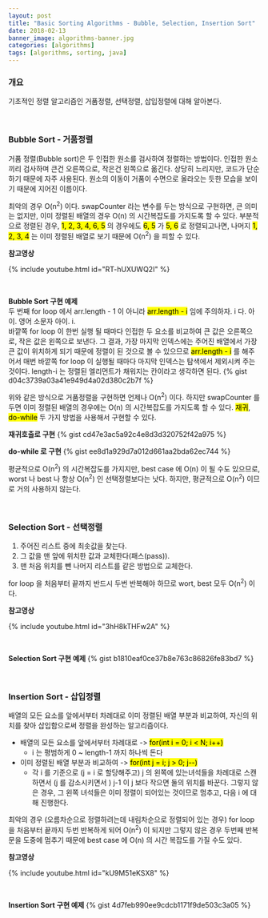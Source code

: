 ```yaml
---
layout: post
title: "Basic Sorting Algorithms - Bubble, Selection, Insertion Sort"
date: 2018-02-13
banner_image: algorithms-banner.jpg
categories: [algorithms]
tags: [algorithms, sorting, java]
---
```


### 개요
기초적인 정렬 알고리즘인 거품정렬, 선택정렬, 삽입정렬에 대해 알아본다.
<!--more-->


<br/>

### Bubble Sort - 거품정렬
거품 정렬(Bubble sort)은 두 인접한 원소를 검사하여 정렬하는 방법이다. 인접한 원소끼리 검사하며 큰건 오른쪽으로, 작은건 왼쪽으로 옮긴다.
상당히 느리지만, 코드가 단순하기 때문에 자주 사용된다. 원소의 이동이 거품이 수면으로 올라오는 듯한 모습을 보이기 때문에 지어진 이름이다.

최악의 경우 O(n<sup>2</sup>) 이다.
swapCounter 라는 변수를 두는 방식으로 구현하면, 큰 의미는 없지만, 이미 정렬된 배열의 경우 O(n) 의 시간복잡도를 가지도록 할 수 있다.
부분적으로 정렬된 경우, <mark>1, 2, 3, 4, 6, 5</mark> 의 경우에도 <mark>6, 5</mark> 가 <mark>5, 6</mark> 로 정렬되고나면,
나머지 <mark>1, 2, 3, 4</mark> 는 이미 정렬된 배열로 보기 때문에 O(n<sup>2</sup>) 을 피할 수 있다.

**참고영상**

{% include youtube.html id="RT-hUXUWQ2I" %}


<br/>

**Bubble Sort 구현 예제**<br/>
두 번째 for loop 에서 arr.length - 1 이 아니라 <mark>arr.length - i</mark> 임에 주의하자. i 다. 아이. 영어 소문자 아이. i.<br/>
바깥쪽 for loop 이 한번 실행 될 때마다 인접한 두 요소를 비교하여 큰 값은 오른쪽으로, 작은 값은 왼쪽으로 보낸다.
그 결과, 가장 마지막 인덱스에는 주어진 배열에서 가장 큰 값이 위치하게 되기 때문에 정렬이 된 것으로 볼 수 있으므로 <mark>arr.length - i</mark> 를 해주어서 매번 바깥쪽 for loop 이 실행될 때마다 마지막 인덱스는 탐색에서 제외시켜 주는 것이다.
length-i 는 정렬된 엘리먼트가 채워지는 칸이라고 생각하면 된다.
{% gist d04c3739a03a41e949d4a02d380c2b7f %}

위와 같은 방식으로 거품정렬을 구현하면 언제나 O(n<sup>2</sup>) 이다.
하지만 swapCounter 를 두면 이미 정렬된 배열의 경우에는 O(n) 의 시간복잡도를 가지도록 할 수 있다.
<mark>재귀</mark>, <mark>do-while</mark> 두 가지 방법을 사용해서 구현할 수 있다.

**재귀호출로 구현**
{% gist cd47e3ac5a92c4e8d3d320752f42a975 %}

**do-while 로 구현**
{% gist ee8d1a929d7a012d661aa2bda62ec744 %}

평균적으로 O(n<sup>2</sup>) 의 시간복잡도를 가지지만, best case 에 O(n) 이 될 수도 있으므로,
worst 나 best 나 항상 O(n<sup>2</sup>) 인 선택정렬보다는 낫다.
하지만, 평균적으로 O(n<sup>2</sup>) 이므로 거의 사용하지 않는다.

<br/>





### Selection Sort - 선택정렬
1. 주어진 리스트 중에 최솟값을 찾는다.
2. 그 값을 맨 앞에 위치한 값과 교체한다(패스(pass)).
3. 맨 처음 위치를 뺀 나머지 리스트를 같은 방법으로 교체한다.

for loop 을 처음부터 끝까지 반드시 두번 반복해야 하므로 wort, best 모두 O(n<sup>2</sup>) 이다.

**참고영상**

{% include youtube.html id="3hH8kTHFw2A" %}


<br/>

**Selection Sort 구현 예제**
{% gist b1810eaf0ce37b8e763c86826fe83bd7 %}



<br/>

### Insertion Sort - 삽입정렬
배열의 모든 요소를 앞에서부터 차례대로 이미 정렬된 배열 부분과 비교하여, 자신의 위치를 찾아 삽입함으로써 정렬을 완성하는 알고리즘이다.
* 배열의 모든 요소를 앞에서부터 차례대로 -> <mark>for(int i = 0; i < N; i++)</mark>
    * i 는 평범하게 0 ~ length-1 까지 하나씩 돈다
* 이미 정렬된 배열 부분과 비교하여 -> <mark>for(int j = i; j > 0; j--)</mark>
    * 각 i 를 기준으로 (j = i 로 할당해주고) j 의 왼쪽에 있는녀석들을 차례대로 스캔하면서 (j 를 감소시키면서 ) j-1 이 j 보다 작으면 둘의 위치를 바꾼다. 그렇지 않은 경우, 그 왼쪽 녀석들은 이미 정렬이 되어있는 것이므로 멈추고, 다음 i 에 대해 진행한다.

최악의 경우 (오름차순으로 정렬하려는데 내림차순으로 정렬되어 있는 경우) for loop 을 처음부터 끝까지 두번 반복하게 되어 O(n<sup>2</sup>) 이 되지만 그렇지 않은 경우 두번째 반복문을 도중에 멈추기 때문에 best case 에 O(n) 의 시간 복잡도를 가질 수도 있다.

**참고영상**

{% include youtube.html id="kU9M51eKSX8" %}

<br/>

**Insertion Sort 구현 예제**
{% gist 4d7feb990ee9cdcb1171f9de503c3a05 %}

<br/>
